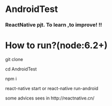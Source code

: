 # AndroidTest
<div>
<h3>
ReactNative pjt. To learn ,to improve!
!!
</h3>
<h1>
How to run?(node:6.2+)
</h1>
<p>
git clone <this project url>
</p>
<p>
cd AndroidTest
</p>
<p>
npm i
</p>
<p>
react-native start or react-native run-android
</p>
<p>
some advices sees in http://reactnative.cn/
</p>
</div>
